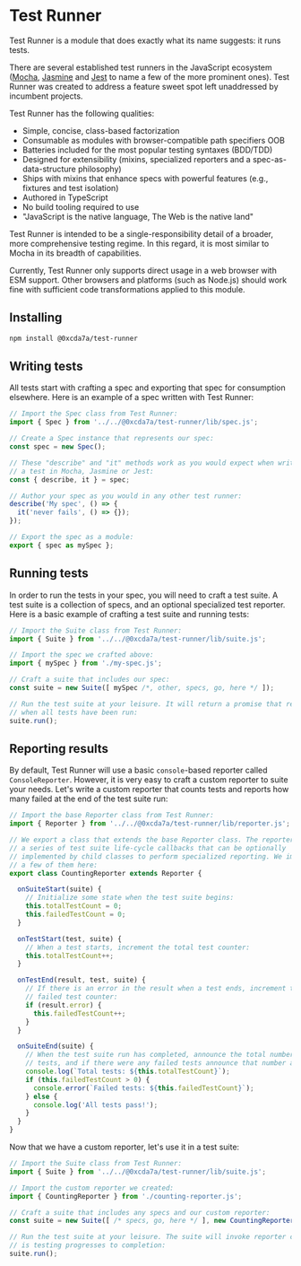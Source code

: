 # Test Runner

Test Runner is a module that does exactly what its name suggests: it runs tests.

There are several established test runners in the JavaScript ecosystem
([Mocha](https://mochajs.org/), [Jasmine](https://jasmine.github.io/) and
[Jest](https://facebook.github.io/jest/) to name a few of the more prominent
ones). Test Runner was created to address a feature sweet spot left unaddressed
by incumbent projects.

Test Runner has the following qualities:

 - Simple, concise, class-based factorization
 - Consumable as modules with browser-compatible path specifiers OOB
 - Batteries included for the most popular testing syntaxes (BDD/TDD)
 - Designed for extensibility (mixins, specialized reporters and a
 spec-as-data-structure philosophy)
 - Ships with mixins that enhance specs with powerful features (e.g., fixtures
 and test isolation)
 - Authored in TypeScript
 - No build tooling required to use
 - "JavaScript is the native language, The Web is the native land"

Test Runner is intended to be a single-responsibility detail of a broader, more
comprehensive testing regime. In this regard, it is most similar to Mocha in its
breadth of capabilities.

Currently, Test Runner only supports direct usage in a web browser with ESM
support. Other browsers and platforms (such as Node.js) should work fine with
sufficient code transformations applied to this module.

## Installing

```sh
npm install @0xcda7a/test-runner
```

## Writing tests

All tests start with crafting a spec and exporting that spec for consumption
elsewhere. Here is an example of a spec written with Test Runner:

```javascript
// Import the Spec class from Test Runner:
import { Spec } from '../../@0xcda7a/test-runner/lib/spec.js';

// Create a Spec instance that represents our spec:
const spec = new Spec();

// These "describe" and "it" methods work as you would expect when writing
// a test in Mocha, Jasmine or Jest:
const { describe, it } = spec;

// Author your spec as you would in any other test runner:
describe('My spec', () => {
  it('never fails', () => {});
});

// Export the spec as a module:
export { spec as mySpec };
```

## Running tests

In order to run the tests in your spec, you will need to craft a test suite.
A test suite is a collection of specs, and an optional specialized test
reporter. Here is a basic example of crafting a test suite and running tests:

```javascript
// Import the Suite class from Test Runner:
import { Suite } from '../../@0xcda7a/test-runner/lib/suite.js';

// Import the spec we crafted above:
import { mySpec } from './my-spec.js';

// Craft a suite that includes our spec:
const suite = new Suite([ mySpec /*, other, specs, go, here */ ]);

// Run the test suite at your leisure. It will return a promise that resolves
// when all tests have been run:
suite.run();
```

## Reporting results

By default, Test Runner will use a basic `console`-based reporter called
`ConsoleReporter`. However, it is very easy to craft a custom reporter to
suite your needs. Let's write a custom reporter that counts tests and
reports how many failed at the end of the test suite run:

```javascript
// Import the base Reporter class from Test Runner:
import { Reporter } from '../../@0xcda7a/test-runner/lib/reporter.js';

// We export a class that extends the base Reporter class. The reporter has
// a series of test suite life-cycle callbacks that can be optionally
// implemented by child classes to perform specialized reporting. We implement
// a few of them here:
export class CountingReporter extends Reporter {

  onSuiteStart(suite) {
    // Initialize some state when the test suite begins:
    this.totalTestCount = 0;
    this.failedTestCount = 0;
  }

  onTestStart(test, suite) {
    // When a test starts, increment the total test counter:
    this.totalTestCount++;
  }

  onTestEnd(result, test, suite) {
    // If there is an error in the result when a test ends, increment the
    // failed test counter:
    if (result.error) {
      this.failedTestCount++;
    }
  }

  onSuiteEnd(suite) {
    // When the test suite run has completed, announce the total number of
    // tests, and if there were any failed tests announce that number as well:
    console.log(`Total tests: ${this.totalTestCount}`);
    if (this.failedTestCount > 0) {
      console.error(`Failed tests: ${this.failedTestCount}`);
    } else {
      console.log('All tests pass!');
    }
  }
}
```

Now that we have a custom reporter, let's use it in a test suite:

```javascript
// Import the Suite class from Test Runner:
import { Suite } from '../../@0xcda7a/test-runner/lib/suite.js';

// Import the custom reporter we created:
import { CountingReporter } from './counting-reporter.js';

// Craft a suite that includes any specs and our custom reporter:
const suite = new Suite([ /* specs, go, here */ ], new CountingReporter());

// Run the test suite at your leisure. The suite will invoke reporter callbacks
// is testing progresses to completion:
suite.run();
```

